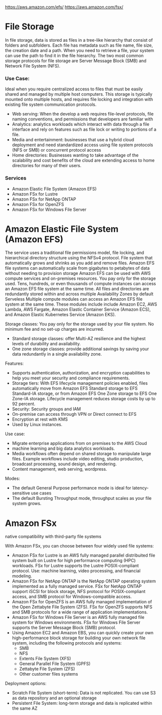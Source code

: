 https://aws.amazon.com/efs/
https://aws.amazon.com/fsx/

# File Storage
In file storage, data is stored as files in a tree-like hierarchy that consist of folders and subfolders. 
Each file has metadata such as file name, file size, the creation date and a path. 
When you need to retrieve a file, your system can use the path to find it in the file hierarchy.
The two most common storage protocols for file storage are Server Message Block (SMB) and Network File System (NFS).

### Use Case:
Ideal when you require centralized access to files that must be easily shared and managed by multiple host computers.
This storage is typically mounted onto multiple hosts, and requires file locking and integration with existing file system communication protocols.

- Web serving: When the develop a web requires file-level protocols, file naming conventions, and permissions that developers are familiar with
- Analytics: analytics workloads which interact with data through a file interface and rely on features such as file lock or writing to portions of a file.
- Media and entertainment: businesses that use a hybrid cloud deployment and need standardized access using file system protocols (NFS or SMB) or concurrent protocol access
- Home directories: Businesses wanting to take advantage of the scalability and cost benefits of the cloud are extending access to home directories for many of their users.

### Services
- Amazon Elastic File System (Amazon EFS)
- Amazon FSx for Lustre
- Amazon FSx for NetApp ONTAP
- Amazon FSx for OpenZFS
- Amazon FSx for Windows File Server

# Amazon Elastic File System (Amazon EFS)
The service uses a traditional file permissions model, file locking, and hierarchical directory structure using the NFSv4 protocol. 
File system that automatically grows and shrinks as you add and remove files. Amazon EFS file systems can automatically scale from gigabytes to petabytes of data without needing to provision storage
Amazon EFS can be used with AWS compute services and on-premises resources.
You pay only for the storage used.
Tens, hundreds, or even thousands of compute instances can access an Amazon EFS file system at the same time.
All files and directories are redundantly stored within and across multiple Availability Zones by default
Serveless
Multiple compute modules can access an Amazon EFS file system at the same time. These modules include include Amazon EC2, AWS Lambda, AWS Fargate, Amazon Elastic Container Service (Amazon ECS), and Amazon Elastic Kubernetes Service (Amazon EKS). 

Storage classes:
You pay only for the storage used by your file system. No minimum fee and no set-up charges are incurred. 
- Standard storage classes: offer Multi-AZ resilience and the highest levels of durability and availability.
- One zone storage classes: provide additional savings by saving your data redundantly in a single availability zone.

Features:
- Supports authentication, authorization, and encryption capabilities to help you meet your security and compliance requirements. 
- Storage tiers: With EFS lifecycle management policies enabled, files automatically move from Amazon EFS Standard storage to EFS Standard-IA storage, or from Amazon EFS One Zone storage to EFS One Zone-IA storage. Lifecycle management reduces storage costs by up to 92 percent.
- Security: Security groups and IAM 
- On-premise can access through VPN or Direct connect to EFS
- Encryption at rest with KMS
- Used by Linux instances.

Use case:
- Migrate enterprise applications from on premises to the AWS Cloud
- machine learning and big data analytics workloads. 
- Media workflows often depend on shared storage to manipulate large files. Example workflows include video editing, studio production, broadcast processing, sound design, and rendering. 
- Content management, web serving, wordpress. 

Modes:
- The default General Purpose performance mode is ideal for latency-sensitive use cases
- The default Bursting Throughput mode, throughput scales as your file system grows.

# Amazon FSx
native compatibility with third-party file systems

With Amazon FSx, you can choose between four widely used file systems: 
- Amazon FSx for Lustre is an AWS fully managed parallel distribuited file system built on Lustre for high performance computing (HPC) workloads. FSx for Lustre supports the Lustre POSIX-compliant protocol. Use: machine learning, video processing, and financial modeling.
- Amazon FSx for NetApp ONTAP is the NetApp ONTAP operating system implemented as a fully managed service. FSx for NetApp ONTAP support iSCSI for block storage, NFS protocol for POSIX-compliant access, and SMB protocol for Windows-compatible access.
- Amazon FSx for OpenZFS is an AWS fully managed implementation of the Open Zettabyte File System (ZFS). FSx for OpenZFS supports NFS and SMB protocols for a wide range of application implementations. 
- Amazon FSx for Windows File Server is an AWS fully managed file system for Windows environments. FSx for Windows File Server supports the Server Message Block (SMB) protocol.
- Using Amazon EC2 and Amazon EBS, you can quickly create your own high-performance block storage for building your own network file system, including the following protocols and systems:
    - SMB
    - NFS
    - Extents File System (XFS) 
    - General Parallel File System (GPFS)
    - Zettabyte File System (ZFS)
    - Other customer files systems

Deployment options:
- Scratch File System (short-term): Data is not replicated. You can use S3 as data repository and an optional storage
- Persistent File System: long-term storage and data is replicated within the same AZ
